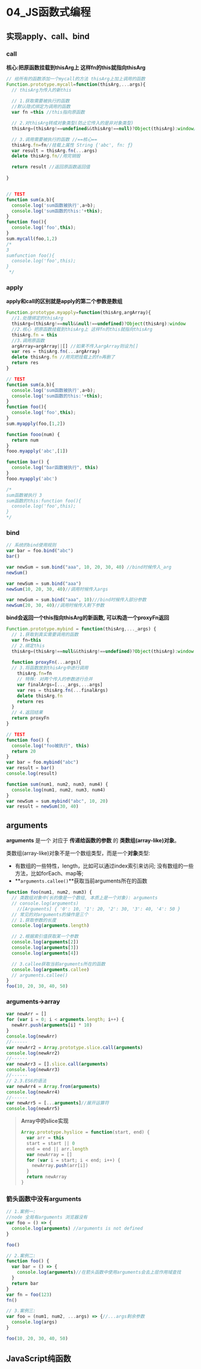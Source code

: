 # 04_JS函数式编程

## 实现apply、call、bind

### call

**核心:把原函数挂载到thisArg上 这样fn的this就指向thisArg**

```js
// 给所有的函数添加一个mycall的方法 thisArg上加上调用的函数
Function.prototype.mycall=function(thisArg,...args){ 
  // thisArg为传入的新this
  
  // 1.获取需要被执行的函数
  //默认隐式绑定为调用的函数
  var fn =this //this指向原函数

  // 2.对thisArg转成对象类型(防止它传入的是非对象类型)  
  thisArg=(thisArg!==undefined&&thisArg!==null)?Object(thisArg):window//用Object()转为对象

  // 3.调用需要被执行的函数 //==核心==
  thisArg.fn=fn//挂载上属性 String {'abc', fn: ƒ}
  var result = thisArg.fn(...args)
  delete thisArg.fn//用完销毁

  return result //返回原函数返回值
  
}


// TEST
function sum(a,b){
  console.log('sum函数被执行',a+b);
  console.log('sum函数的this:'+this);
}
function foo(){
  console.log('foo',this);
}
sum.mycall(foo,1,2)
/* 
3
sumfunction foo(){
  console.log('foo',this);
}
 */
```

### apply 

**apply和call的区别就是apply的第二个参数是数组**

```js
Function.prototype.myapply=function(thisArg,argArray){
  //1.处理绑定的thisArg
  thisArg=(thisArg!==null&&null!==undefined)?Object(thisArg):window
  //2.核心 把原函数挂载到thisArg上 这样fn的this就指向thisArg
  thisArg.fn = this 
  //3.调用原函数
  argArray=argArray||[] //如果不传入argArray则设为[]
  var res = thisArg.fn(...argArray)
  delete thisArg.fn //用完把挂载上的fn再删了
  return res
}

// TEST
function sum(a,b){
  console.log('sum函数被执行',a+b);
  console.log('sum函数的this:'+this);
}
function foo(){
  console.log('foo',this);
}
sum.myapply(foo,[1,2])

function fooo(num) {
  return num
}
fooo.myapply('abc',[1])

function bar() {
  console.log("bar函数被执行", this)
}
fooo.myapply('abc')

/* 
sum函数被执行 3
sum函数的this:function foo(){
  console.log('foo',this);
}
*/
```



### bind



```js
// 系统的bind使用规则
var bar = foo.bind("abc")
bar()

var newSum = sum.bind("aaa", 10, 20, 30, 40) //bind时候传入_arg
newSum()

var newSum = sum.bind("aaa")
newSum(10, 20, 30, 40)//调用时候传入args

var newSum = sum.bind("aaa", 10)///bind时候传入部分参数
newSum(20, 30, 40)//调用时候传入剩下参数

```

**bind会返回一个this指向thisArg的新函数, 可以构造一个proxyFn返回**

```js
Function.prototype.mybind = function(thisArg,..._args) {
  // 1.获取到真实需要调用的函数
  var fn=this
  // 2.绑定this
  thisArg=(thisArg!==null&&thisArg!==undefined)?Object(thisArg):window
  
  function proxyFn(...args){
  // 3.将函数放到thisArg中进行调用
    thisArg.fn=fn
    // 特殊: 对两个传入的参数进行合并
    var finalArgs=[..._args,...args]
    var res = thisArg.fn(...finalArgs)
    delete thisArg.fn
    return res
  }
  // 4.返回结果
  return proxyFn
}

// TEST
function foo() {
  console.log("foo被执行", this)
  return 20
}
var bar = foo.mybind("abc")
var result = bar()
console.log(result)

function sum(num1, num2, num3, num4) {
  console.log(num1, num2, num3, num4)
}
var newSum = sum.mybind("abc", 10, 20)
var result = newSum(30, 40)

```



## arguments

**arguments** 是一个 对应于 **传递给函数的参数** 的 **类数组(array-like)对象**。

类数组(array-like)对象不是一个数组类型，而是一个**对象**类型:

- 有数组的一些特性，length，比如可以通过index索引来访问; 没有数组的一些方法，比如forEach、map等; 
- **`arguments.callee()`**获取当前arguments所在的函数

```js
function foo(num1, num2, num3) {
  // 类数组对象中(长的像是一个数组, 本质上是一个对象): arguments
  // console.log(arguments)
	//[Arguments] { '0': 10, '1': 20, '2': 30, '3': 40, '4': 50 }
  // 常见的对arguments的操作是三个
  // 1.获取参数的长度
  console.log(arguments.length)

  // 2.根据索引值获取某一个参数
  console.log(arguments[2])
  console.log(arguments[3])
  console.log(arguments[4])

  // 3.callee获取当前arguments所在的函数
  console.log(arguments.callee)
  // arguments.callee()
}
foo(10, 20, 30, 40, 50)

```



### arguments->array

```js
var newArr = []
for (var i = 0; i < arguments.length; i++) {
  newArr.push(arguments[i] * 10)
}
console.log(newArr) 
//------
var newArr2 = Array.prototype.slice.call(arguments)
console.log(newArr2)
//------
var newArr3 = [].slice.call(arguments)
console.log(newArr3)
//------
// 2.3.ES6的语法
var newArr4 = Array.from(arguments)
console.log(newArr4)
//------
var newArr5 = [...arguments]//展开运算符
console.log(newArr5)
```

>  **Array中的slice实现**
>
> ```js
> Array.prototype.hyslice = function(start, end) {
>   var arr = this
>   start = start || 0
>   end = end || arr.length
>   var newArray = []
>   for (var i = start; i < end; i++) {
>     newArray.push(arr[i])
>   }
>   return newArray
> }
> ```
>
> 

### 箭头函数中没有arguments

```js
// 1.案例一:
//node 全局有arguments 浏览器没有
var foo = () => {
  console.log(arguments) //arguments is not defined
}

foo()

// 2.案例二:
function foo() {
  var bar = () => {
    console.log(arguments)//在箭头函数中使用arguments会去上层作用域查找
  }
  return bar
}
var fn = foo(123)
fn()

// 3.案例三:
var foo = (num1, num2, ...args) => {//...args剩余参数
  console.log(args)
}

foo(10, 20, 30, 40, 50)

```



## JavaScript纯函数